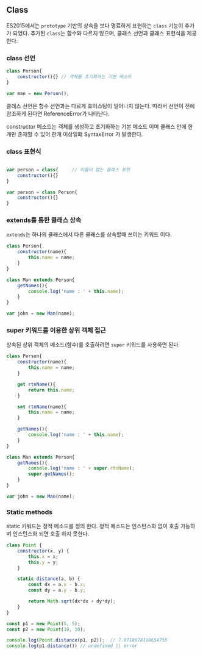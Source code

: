 ## Class

ES2015에서는 `prototype` 기반의 상속을 보다 명료하게 표현하는 `class` 기능이 추가가 되었다. 추가된 `class`는 함수와 다르지 않으며, 클래스 선언과 클래스 표현식을 제공한다.


### class 선언

```javascript
class Person{
    constructor(){} // 객체를 초기화하는 기본 메소드
}

var man = new Person();
```

클래스 선언은 함수 선언과는 다르게 호이스팅이 일어나지 않는다. 따라서 선언이 전에 참조하게 된다면 ReferenceError가 나타난다.

constructor 메소드는 객체를 생성하고 초기화하는 기본 메소드 이며 클래스 안에 한 개만 존재할 수 있어 한개 이상일떄 SyntaxError 가 발생한다.


### class 표현식

```javascript

var person = class{     // 이름이 없는 클래스 표현
    constructor(){}
}

var person = class Person{
    constructor(){}
}
```


### extends를 통한 클래스 상속

`extends`는 하나의 클래스에서 다른 클래스를 상속할때 쓰이는 키워드 이다.

```javascript
class Person{
    constructor(name){
        this.name = name;
    }
}

class Man extends Person{
    getNames(){
        console.log('name : ' + this.name);
    }
}

var john = new Man(name);
```


### super 키워드를 이용한 상위 객체 접근

상속된 상위 객체의 메소드(함수)를 호출하려면 `super` 키워드를 사용하면 된다.

```javascript
class Person{
    constructor(name){
        this.name = name;
    }

    get rtnName(){
        return this.name;
    }

    set rtnName(name){
        this.name = name;
    }

    getNames(){
        console.log('name : ' + this.name);
    }
}

class Man extends Person{
    getNames(){
        console.log('name : ' + super.rtnName);
        super.getNames();
    }
}

var john = new Man(name);
```


### Static methods

static 키워드는 정적 메소드를 정의 한다. 정적 메소드는 인스턴스화 없이 호출 가능하며 인스턴스화 되면 호출 하지 못한다.

```javascript
class Point {
    constructor(x, y) {
        this.x = x;
        this.y = y;
    }

    static distance(a, b) {
        const dx = a.x - b.x;
        const dy = a.y - b.y;

        return Math.sqrt(dx*dx + dy*dy);
    }
}

const p1 = new Point(5, 5);
const p2 = new Point(10, 10);

console.log(Point.distance(p1, p2));  // 7.0710678118654755
console.log(p1.distance()) // undefined || error
```